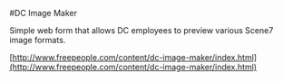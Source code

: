 #DC Image Maker

Simple web form that allows DC employees to preview various Scene7 image formats.

[http://www.freepeople.com/content/dc-image-maker/index.html](http://www.freepeople.com/content/dc-image-maker/index.html)
